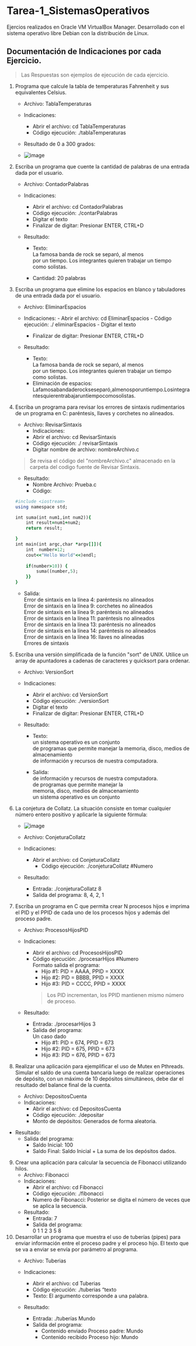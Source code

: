 # Tarea-1_SistemasOperativos
Ejercios realizados en Oracle VM VirtualBox Manager. Desarrollado con el sistema operativo libre Debian con la distribución de Linux.

## Documentación de Indicaciones por cada Ejercicio.
> Las Respuestas son ejemplos de ejecución de cada ejercicio. 
1. Programa que calcule la tabla de temperaturas Fahrenheit y sus equivalentes Celsius.
   - Archivo: TablaTemperaturas
   - Indicaciones:
		- Abrir el archivo:  cd TablaTemperaturas
	    - Código ejecución: ./tablaTemperaturas

    - Resultado de 0 a 300 grados:
    - ![image](https://github.com/AndersonFer03/Tarea-1_SistemasOperativos/assets/105822681/d1c2fd89-4e2b-45f4-ab4e-08d8e3071b10)


2. Escriba un programa que cuente la cantidad de palabras de una entrada dada por el usuario.
   
   - Archivo: ContadorPalabras
   - Indicaciones:
		- Abrir el archivo:  cd ContadorPalabras
		- Código ejecución: ./contarPalabras
		- Digitar el texto
		- Finalizar de digitar: Presionar ENTER, CTRL+D

   - Resultado: 
		- Texto:   
       La famosa banda de rock se separó, al menos   
       por un tiempo. Los integrantes quieren trabajar un tiempo   
       como solistas.
		
     - Cantidad: 20 palabras

3. 	Escriba un programa que elimine los espacios en blanco y tabuladores de una entrada dada por el usuario.
    - Archivo: EliminarEspacios
    - Indicaciones:
		  - Abrir el archivo:  cd EliminarEspacios
		  - Código ejecución: ./ eliminarEspacios
		  - Digitar el texto
	  	- Finalizar de digitar: Presionar ENTER, CTRL+D

    - Resultado: 
	   - Texto:   
       La famosa banda de rock se separó, al menos   
       por un tiempo. Los integrantes quieren trabajar un tiempo   
       como solistas.
      - Eliminación de espacios:   		 Lafamosabandaderockseseparó,almenosporuntiempo.Losintegrantesquierentrabajaruntiempocomosolistas.

4. Escriba un programa para revisar los errores de sintaxis rudimentarios de un programa en C: paréntesis, llaves y corchetes no alineados.
   - Archivo: RevisarSintaxis
     - Indicaciones:
     - Abrir el archivo:  cd RevisarSintaxis
     - Código ejecución: ./ revisarSintaxis
     - Digitar nombre de archivo: nombreArchivo.c 
	> Se revisa el código del "nombreArchivo.c" almacenado en la carpeta del codigo fuente de Revisar Sintaxis.

   - Resultado: 	
     - Nombre Archivo: Prueba.c
     - Código: 
	```ruby
 	#include <iostream>
	using namespace std;

	int suma(int num1,int num2)){
		int result=num1+num2;
		return result;
	
	}
	int main(int argc,char *argv[]]){
		int  number=12;
		cout<<"Hello World"<<)endl;
		
		if(number>10)) {
			suma((number,5);
		}}
	}

 	```
     - Salida:   
	Error de sintaxis en la línea 4: paréntesis no alineados  
	Error de sintaxis en la línea 9: corchetes no alineados  
	Error de sintaxis en la línea 9: paréntesis no alineados  
	Error de sintaxis en la línea 11: paréntesis no alineados  
	Error de sintaxis en la línea 13: paréntesis no alineados  
	Error de sintaxis en la línea 14: paréntesis no alineados  
	Error de sintaxis en la línea 16: llaves no alineadas  
	Errores de sintaxis  


5. Escriba una versión simplificada de la función "sort" de UNIX. Utilice un array de apuntadores a cadenas de caracteres y quicksort para ordenar.
    - Archivo: VersionSort
    - Indicaciones:
		 - Abrir el archivo:  cd VersionSort
		 - Código ejecución: ./versionSort
		 - Digitar el texto
		 - Finalizar de digitar: Presionar ENTER, CTRL+D

    - Resultado: 
		 - Texto:   
        un sistema operativo es un conjunto   
        de programas que permite manejar la 
        memoria, disco, medios de almacenamiento    
        de información y recursos de nuestra computadora.   
	
	  - Salida:   
        de información y recursos de nuestra computadora.  
        de programas que permite manejar la   
        memoria, disco, medios de almacenamiento  
			  un sistema operativo es un conjunto  

6.	La conjetura de Collatz. La situación consiste en tomar cualquier número entero positivo y aplicarle la siguiente fórmula:
    - ![image](https://github.com/AndersonFer03/Tarea-1_SistemasOperativos/assets/105822681/dae26b38-7313-4175-9923-ed5a80725010)
    - Archivo: ConjeturaCollatz
    - Indicaciones:
	   - Abrir el archivo:  cd ConjeturaCollatz
		 - Código ejecución: ./conjeturaCollatz  #Numero

    - Resultado: 
		 - Entrada: ./conjeturaCollatz 8
	 	 - Salida del programa:  8, 4, 2, 1  
7. 	Escriba un programa en C que permita crear N procesos hijos e imprima el PID y el PPID de cada uno de los procesos hijos y además del proceso padre.         
    - Archivo: ProcesosHijosPID
    - Indicaciones:
		 - Abrir el archivo:  cd ProcesosHijosPID
		 - Código ejecución: ./procesarHijos  #Numero   
		  Formato salida el programa:    
		      - Hijo #1:   PID = AAAA, PPID = XXXX  
 	        - Hijo #2:   PID = BBBB, PPID = XXXX  
 	        - Hijo #3:   PID = CCCC, PPID = XXXX  
		     > Los PID incrementan, los PPID mantienen mismo número de proceso.

    - Resultado: 
		 - Entrada:  ./procesarHijos 3
		 - Salida del programa:    
        Un caso dado
		    - Hijo #1:   PID = 674, PPID = 673
 		    - Hijo #2:   PID = 675, PPID = 673
 		    - Hijo #3:   PID = 676, PPID = 673

8. 	Realizar una aplicación para ejemplificar el uso de Mutex en Pthreads. Simular el saldo de una cuenta bancaria luego de realizar operaciones de depósito, con un máximo de 10 depósitos simultáneos, debe dar el resultado del balance final de la cuenta.
    - Archivo: DepositosCuenta
    - Indicaciones:
		 - Abrir el archivo:  cd DepositosCuenta
		 - Código ejecución: ./depositar 
		 - Monto de depósitos: Generados de forma aleatoria.

   - Resultado: 
	  - Salida del programa:  
        - Saldo Inicial: 100
        - Saldo Final: Saldo Inicial + La suma de los depósitos dados.
9.	Crear una aplicación para calcular la secuencia de Fibonacci utilizando hilos.
    - Archivo: Fibonacci
    - Indicaciones:
		 - Abrir el archivo:  cd Fibonacci
		 - Código ejecución: ./fibonacci 
		 - Numero de Fibonacci: Posterior se digita el número de veces que se aplica la
                                                           secuencia.
    - Resultado: 
		 - Entrada: 7
	   - Salida del programa:    
      0	   1    1    2    3    5    8
10.	Desarrollar un programa que muestra el uso de tuberías (pipes) para enviar información entre el proceso padre y el proceso hijo. El texto que se va a enviar se envía por parámetro al programa.
     - Archivo: Tuberias
     - Indicaciones:
	    - Abrir el archivo:  cd Tuberias
	    - Código ejecución: ./tuberias “texto 
	    - Texto: El argumento corresponde a una palabra.

     - Resultado: 
	    - Entrada: ./tuberías Mundo
	    - Salida del programa:  
		    - Contenido enviado Proceso padre: Mundo
			 - Contenido recibido Proceso hijo: Mundo



